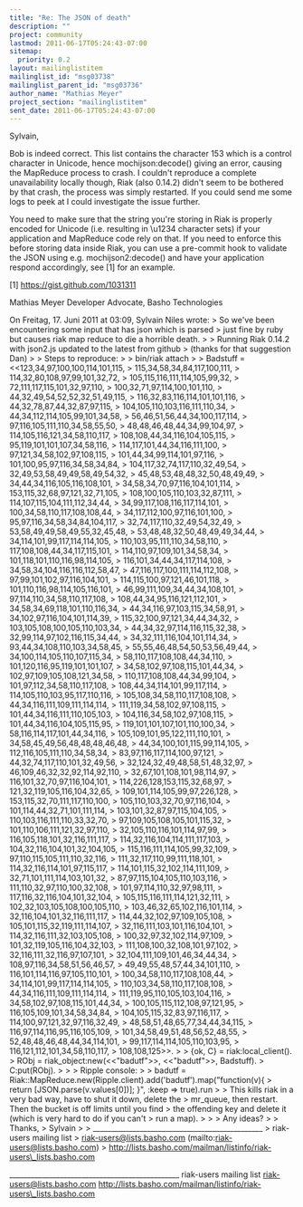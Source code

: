 ```yaml
---
title: "Re: The JSON of death"
description: ""
project: community
lastmod: 2011-06-17T05:24:43-07:00
sitemap:
  priority: 0.2
layout: mailinglistitem
mailinglist_id: "msg03738"
mailinglist_parent_id: "msg03736"
author_name: "Mathias Meyer"
project_section: "mailinglistitem"
sent_date: 2011-06-17T05:24:43-07:00
---
```



Sylvain,

Bob is indeed correct. This list contains the character 153 which is a control 
character in Unicode, hence mochijson:decode() giving an error, causing the 
MapReduce process to crash. I couldn't reproduce a complete unavailability 
locally though, Riak (also 0.14.2) didn't seem to be bothered by that crash, 
the process was simply restarted. If you could send me some logs to peek at I 
could investigate the issue further.

You need to make sure that the string you're storing in Riak is properly 
encoded for Unicode (i.e. resulting in \u1234 character sets) if your 
application and MapReduce code rely on that. If you need to enforce this before 
storing data inside Riak, you can use a pre-commit hook to validate the JSON 
using e.g. mochijson2:decode() and have your application respond accordingly, 
see [1] for an example.

[1] https://gist.github.com/1031311

Mathias Meyer
Developer Advocate, Basho Technologies

On Freitag, 17. Juni 2011 at 03:09, Sylvain Niles wrote:
&gt; So we've been encountering some input that has json which is parsed
&gt; just fine by ruby but causes riak map reduce to die a horrible death.
&gt; 
&gt; Running Riak 0.14.2 with json2.js updated to the latest from github
&gt; (thanks for that suggestion Dan)
&gt; 
&gt; Steps to reproduce:
&gt; 
&gt; bin/riak attach
&gt; 
&gt; Badstuff = &lt;&lt;123,34,97,100,100,114,101,115,
&gt; 115,34,58,34,84,117,100,111,
&gt; 114,32,80,108,97,99,101,32,72,
&gt; 105,115,116,111,114,105,99,32,
&gt; 72,111,117,115,101,32,97,110,
&gt; 100,32,71,97,114,100,101,110,
&gt; 44,32,49,54,52,52,32,51,49,115,
&gt; 116,32,83,116,114,101,101,116,
&gt; 44,32,78,87,44,32,87,97,115,
&gt; 104,105,110,103,116,111,110,34,
&gt; 44,34,112,114,105,99,101,34,58,
&gt; 56,46,51,56,44,34,100,117,114,
&gt; 97,116,105,111,110,34,58,55,50,
&gt; 48,48,46,48,44,34,99,104,97,
&gt; 114,105,116,121,34,58,110,117,
&gt; 108,108,44,34,116,104,105,115,
&gt; 95,119,101,101,107,34,58,116,
&gt; 114,117,101,44,34,116,111,100,
&gt; 97,121,34,58,102,97,108,115,
&gt; 101,44,34,99,114,101,97,116,
&gt; 101,100,95,97,116,34,58,34,84,
&gt; 104,117,32,74,117,110,32,49,54,
&gt; 32,49,53,58,49,49,58,49,54,32,
&gt; 45,48,53,48,48,32,50,48,49,49,
&gt; 34,44,34,116,105,116,108,101,
&gt; 34,58,34,70,97,116,104,101,114,
&gt; 153,115,32,68,97,121,32,71,105,
&gt; 108,100,105,110,103,32,87,111,
&gt; 114,107,115,104,111,112,34,44,
&gt; 34,99,117,108,116,117,114,101,
&gt; 100,34,58,110,117,108,108,44,
&gt; 34,117,112,100,97,116,101,100,
&gt; 95,97,116,34,58,34,84,104,117,
&gt; 32,74,117,110,32,49,54,32,49,
&gt; 53,58,49,49,58,49,55,32,45,48,
&gt; 53,48,48,32,50,48,49,49,34,44,
&gt; 34,114,101,99,117,114,114,105,
&gt; 110,103,95,111,110,34,58,110,
&gt; 117,108,108,44,34,117,115,101,
&gt; 114,110,97,109,101,34,58,34,
&gt; 101,118,101,110,116,98,114,105,
&gt; 116,101,34,44,34,117,114,108,
&gt; 34,58,34,104,116,116,112,58,47,
&gt; 47,116,117,100,111,114,112,108,
&gt; 97,99,101,102,97,116,104,101,
&gt; 114,115,100,97,121,46,101,118,
&gt; 101,110,116,98,114,105,116,101,
&gt; 46,99,111,109,34,44,34,108,101,
&gt; 97,114,110,34,58,110,117,108,
&gt; 108,44,34,95,116,121,112,101,
&gt; 34,58,34,69,118,101,110,116,34,
&gt; 44,34,116,97,103,115,34,58,91,
&gt; 34,102,97,116,104,101,114,39,
&gt; 115,32,100,97,121,34,44,34,32,
&gt; 103,105,108,100,105,110,103,34,
&gt; 44,34,32,97,114,116,115,32,38,
&gt; 32,99,114,97,102,116,115,34,44,
&gt; 34,32,111,116,104,101,114,34,
&gt; 93,44,34,108,110,103,34,58,45,
&gt; 55,55,46,48,54,50,53,56,49,44,
&gt; 34,100,114,105,110,107,115,34,
&gt; 58,110,117,108,108,44,34,110,
&gt; 101,120,116,95,119,101,101,107,
&gt; 34,58,102,97,108,115,101,44,34,
&gt; 102,97,109,105,108,121,34,58,
&gt; 110,117,108,108,44,34,99,104,
&gt; 101,97,112,34,58,110,117,108,
&gt; 108,44,34,114,101,99,117,114,
&gt; 114,105,110,103,95,117,110,116,
&gt; 105,108,34,58,110,117,108,108,
&gt; 44,34,116,111,109,111,114,114,
&gt; 111,119,34,58,102,97,108,115,
&gt; 101,44,34,116,111,110,105,103,
&gt; 104,116,34,58,102,97,108,115,
&gt; 101,44,34,116,104,105,115,95,
&gt; 119,101,101,107,101,110,100,34,
&gt; 58,116,114,117,101,44,34,116,
&gt; 105,109,101,95,122,111,110,101,
&gt; 34,58,45,49,56,48,48,48,46,48,
&gt; 44,34,100,101,115,99,114,105,
&gt; 112,116,105,111,110,34,58,34,
&gt; 83,97,116,117,114,100,97,121,
&gt; 44,32,74,117,110,101,32,49,56,
&gt; 32,124,32,49,48,58,51,48,32,97,
&gt; 46,109,46,32,32,92,114,92,110,
&gt; 32,67,101,108,101,98,114,97,
&gt; 116,101,32,70,97,116,104,101,
&gt; 114,226,128,153,115,32,68,97,
&gt; 121,32,119,105,116,104,32,65,
&gt; 109,101,114,105,99,97,226,128,
&gt; 153,115,32,70,111,117,110,100,
&gt; 105,110,103,32,70,97,116,104,
&gt; 101,114,44,32,71,101,111,114,
&gt; 103,101,32,87,97,115,104,105,
&gt; 110,103,116,111,110,33,32,70,
&gt; 97,109,105,108,105,101,115,32,
&gt; 101,110,106,111,121,32,97,110,
&gt; 32,105,110,116,101,114,97,99,
&gt; 116,105,118,101,32,116,111,117,
&gt; 114,32,116,104,114,111,117,103,
&gt; 104,32,116,104,101,32,104,105,
&gt; 115,116,111,114,105,99,32,109,
&gt; 97,110,115,105,111,110,32,116,
&gt; 111,32,117,110,99,111,118,101,
&gt; 114,32,116,114,101,97,115,117,
&gt; 114,101,115,32,102,114,111,109,
&gt; 32,71,101,111,114,103,101,32,
&gt; 87,97,115,104,105,110,103,116,
&gt; 111,110,32,97,110,100,32,108,
&gt; 101,97,114,110,32,97,98,111,
&gt; 117,116,32,116,104,101,32,104,
&gt; 105,115,116,111,114,121,32,111,
&gt; 102,32,103,105,108,100,105,110,
&gt; 103,46,32,65,102,116,101,114,
&gt; 32,116,104,101,32,116,111,117,
&gt; 114,44,32,102,97,109,105,108,
&gt; 105,101,115,32,119,111,114,107,
&gt; 32,116,111,103,101,116,104,101,
&gt; 114,32,116,111,32,103,105,108,
&gt; 100,32,97,32,102,114,97,109,
&gt; 101,32,119,105,116,104,32,103,
&gt; 111,108,100,32,108,101,97,102,
&gt; 32,116,111,32,116,97,107,101,
&gt; 32,104,111,109,101,46,34,44,34,
&gt; 108,97,116,34,58,51,56,46,57,
&gt; 49,49,55,48,57,44,34,101,110,
&gt; 116,101,114,116,97,105,110,101,
&gt; 100,34,58,110,117,108,108,44,
&gt; 34,114,101,99,117,114,114,105,
&gt; 110,103,34,58,110,117,108,108,
&gt; 44,34,116,111,109,111,114,114,
&gt; 111,119,95,110,105,103,104,116,
&gt; 34,58,102,97,108,115,101,44,34,
&gt; 100,105,115,112,108,97,121,95,
&gt; 116,105,109,101,34,58,34,84,
&gt; 104,105,115,32,83,97,116,117,
&gt; 114,100,97,121,32,97,116,32,49,
&gt; 48,58,51,48,65,77,34,44,34,115,
&gt; 116,97,114,116,95,116,105,109,
&gt; 101,34,58,49,51,48,56,52,48,55,
&gt; 52,48,48,46,48,44,34,114,101,
&gt; 99,117,114,114,105,110,103,95,
&gt; 116,121,112,101,34,58,110,117,
&gt; 108,108,125&gt;&gt;.
&gt; 
&gt; {ok, C} = riak:local\_client().
&gt; RObj = riak\_object:new(&lt;&lt;"badutf"&gt;&gt;, &lt;&lt;"badutf"&gt;&gt;, Badstuff).
&gt; C:put(RObj).
&gt; 
&gt; 
&gt; Ripple console:
&gt; 
&gt; badutf = Riak::MapReduce.new(Ripple.client).add('badutf').map("function(v){
&gt; return [JSON.parse(v.values[0])]; }", :keep =&gt; true).run
&gt; 
&gt; This kills riak in a very bad way, have to shut it down, delete the
&gt; mr\_queue, then restart. Then the bucket is off limits until you find
&gt; the offending key and delete it (which is very hard to do if you can't
&gt; run a map).
&gt; 
&gt; 
&gt; Any ideas?
&gt; 
&gt; Thanks,
&gt; Sylvain
&gt; 
&gt; \_\_\_\_\_\_\_\_\_\_\_\_\_\_\_\_\_\_\_\_\_\_\_\_\_\_\_\_\_\_\_\_\_\_\_\_\_\_\_\_\_\_\_\_\_\_\_
&gt; riak-users mailing list
&gt; riak-users@lists.basho.com (mailto:riak-users@lists.basho.com)
&gt; http://lists.basho.com/mailman/listinfo/riak-users\_lists.basho.com



\_\_\_\_\_\_\_\_\_\_\_\_\_\_\_\_\_\_\_\_\_\_\_\_\_\_\_\_\_\_\_\_\_\_\_\_\_\_\_\_\_\_\_\_\_\_\_
riak-users mailing list
riak-users@lists.basho.com
http://lists.basho.com/mailman/listinfo/riak-users\_lists.basho.com

